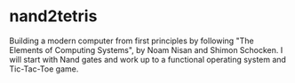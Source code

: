 # nand2tetris

Building a modern computer from first principles by following "The Elements of Computing Systems", by Noam Nisan and Shimon Schocken. I will start with Nand gates and work up to a functional operating system and Tic-Tac-Toe game.

